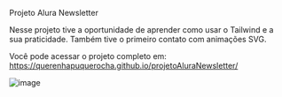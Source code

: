 Projeto Alura Newsletter

Nesse projeto tive a oportunidade de aprender como usar o Tailwind e a sua praticidade. Também tive o primeiro contato com animações SVG.

Você pode acessar o projeto completo em: https://querenhapuquerocha.github.io/projetoAluraNewsletter/

![image](https://user-images.githubusercontent.com/95857175/204388446-88fec2ff-3c0e-4923-9136-4f96d0b8f19e.png#vitrinedev)

